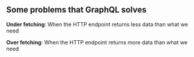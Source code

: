 ## Some problems that GraphQL solves
**Under fetching**: When the HTTP endpoint returns less data than what we need

**Over fetching**: When the HTTP endpoint returns more data than what we need
